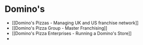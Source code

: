# Domino's

- [[Domino's Pizzas - Managing UK and US franchise network]]
- [[Domino's Pizza Group - Master Franchising]]
- [[Domino's Pizza Enterprises - Running a Domino's Store]]
- 